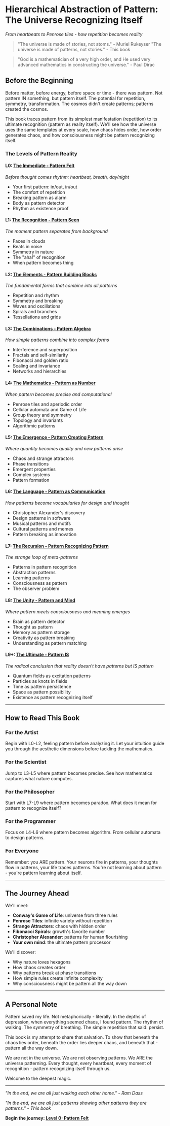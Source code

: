 # Hierarchical Abstraction of Pattern: The Universe Recognizing Itself
*From heartbeats to Penrose tiles - how repetition becomes reality*

> "The universe is made of stories, not atoms." - Muriel Rukeyser
> "The universe is made of patterns, not stories." - This book

> "God is a mathematician of a very high order, and He used very advanced mathematics in constructing the universe." - Paul Dirac

## Before the Beginning

Before matter, before energy, before space or time - there was pattern. Not pattern IN something, but pattern itself. The potential for repetition, symmetry, transformation. The cosmos didn't create patterns; patterns created the cosmos.

This book traces pattern from its simplest manifestation (repetition) to its ultimate recognition (pattern as reality itself). We'll see how the universe uses the same templates at every scale, how chaos hides order, how order generates chaos, and how consciousness might be pattern recognizing itself.

### The Levels of Pattern Reality

#### L0: [The Immediate - Pattern Felt](L0_Pattern_Felt.md)
*Before thought comes rhythm: heartbeat, breath, day/night*
- Your first pattern: in/out, in/out
- The comfort of repetition
- Breaking pattern as alarm
- Body as pattern detector
- Rhythm as existence proof

#### L1: [The Recognition - Pattern Seen](L1_Pattern_Seen.md)
*The moment pattern separates from background*
- Faces in clouds
- Beats in noise  
- Symmetry in nature
- The "aha!" of recognition
- When pattern becomes thing

#### L2: [The Elements - Pattern Building Blocks](L2_Pattern_Elements.md)
*The fundamental forms that combine into all patterns*
- Repetition and rhythm
- Symmetry and breaking
- Waves and oscillations
- Spirals and branches
- Tessellations and grids

#### L3: [The Combinations - Pattern Algebra](L3_Pattern_Algebra.md)
*How simple patterns combine into complex forms*
- Interference and superposition
- Fractals and self-similarity
- Fibonacci and golden ratio
- Scaling and invariance
- Networks and hierarchies

#### L4: [The Mathematics - Pattern as Number](L4_Pattern_Mathematics.md)
*When pattern becomes precise and computational*
- Penrose tiles and aperiodic order
- Cellular automata and Game of Life
- Group theory and symmetry
- Topology and invariants
- Algorithmic patterns

#### L5: [The Emergence - Pattern Creating Pattern](L5_Pattern_Emergence.md)
*Where quantity becomes quality and new patterns arise*
- Chaos and strange attractors
- Phase transitions
- Emergent properties
- Complex systems
- Pattern formation

#### L6: [The Language - Pattern as Communication](L6_Pattern_Language.md)
*How patterns become vocabularies for design and thought*
- Christopher Alexander's discovery
- Design patterns in software
- Musical patterns and motifs
- Cultural patterns and memes
- Pattern breaking as innovation

#### L7: [The Recursion - Pattern Recognizing Pattern](L7_Pattern_Recursion.md)
*The strange loop of meta-patterns*
- Patterns in pattern recognition
- Abstraction patterns
- Learning patterns
- Consciousness as pattern
- The observer problem

#### L8: [The Unity - Pattern and Mind](L8_Pattern_Mind.md)
*Where pattern meets consciousness and meaning emerges*
- Brain as pattern detector
- Thought as pattern
- Memory as pattern storage
- Creativity as pattern breaking
- Understanding as pattern matching

#### L9+: [The Ultimate - Pattern IS](L9_Pattern_Is.md)
*The radical conclusion that reality doesn't have patterns but IS pattern*
- Quantum fields as excitation patterns
- Particles as knots in fields
- Time as pattern persistence
- Space as pattern possibility
- Existence as pattern recognizing itself

---

## How to Read This Book

### For the Artist
Begin with L0-L2, feeling pattern before analyzing it. Let your intuition guide you through the aesthetic dimensions before tackling the mathematics.

### For the Scientist
Jump to L3-L5 where pattern becomes precise. See how mathematics captures what nature computes.

### For the Philosopher
Start with L7-L9 where pattern becomes paradox. What does it mean for pattern to recognize itself?

### For the Programmer
Focus on L4-L6 where pattern becomes algorithm. From cellular automata to design patterns.

### For Everyone
Remember: you ARE pattern. Your neurons fire in patterns, your thoughts flow in patterns, your life traces patterns. You're not learning about pattern - you're pattern learning about itself.

---

## The Journey Ahead

We'll meet:
- **Conway's Game of Life**: universe from three rules
- **Penrose Tiles**: infinite variety without repetition
- **Strange Attractors**: chaos with hidden order
- **Fibonacci Spirals**: growth's favorite number
- **Christopher Alexander**: patterns for human flourishing
- **Your own mind**: the ultimate pattern processor

We'll discover:
- Why nature loves hexagons
- How chaos creates order
- Why patterns break at phase transitions
- How simple rules create infinite complexity
- Why consciousness might be pattern all the way down

---

## A Personal Note

Pattern saved my life. Not metaphorically - literally. In the depths of depression, when everything seemed chaos, I found pattern. The rhythm of walking. The symmetry of breathing. The simple repetition that said: persist.

This book is my attempt to share that salvation. To show that beneath the chaos lies order, beneath the order lies deeper chaos, and beneath that - pattern all the way down.

We are not in the universe. We are not observing patterns. We ARE the universe patterning. Every thought, every heartbeat, every moment of recognition - pattern recognizing itself through us.

Welcome to the deepest magic.

---

*"In the end, we are all just walking each other home." - Ram Dass*

*"In the end, we are all just patterns showing other patterns they are patterns." - This book*

**Begin the journey: [Level 0: Pattern Felt](L0_Pattern_Felt.md)**